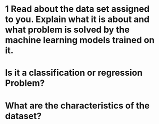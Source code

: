 # 1 Read about the data set assigned to you. Explain what it is about and what problem is solved by the machine learning models trained on it.

# Is it a classification or regression Problem?


# What are the characteristics of the dataset?
